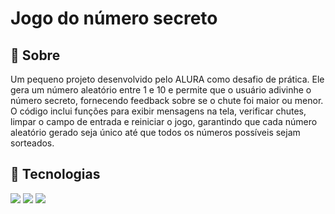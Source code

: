 <h1>Jogo do número secreto</h1>

<h2>🔖 Sobre</h2>
<p>Um pequeno projeto desenvolvido pelo ALURA como desafio de prática. Ele gera um número aleatório entre 1 e 10 e permite que o usuário adivinhe o número secreto, fornecendo feedback sobre se o chute foi maior ou menor. O código inclui funções para exibir mensagens na tela, verificar chutes, limpar o campo de entrada e reiniciar o jogo, garantindo que cada número aleatório gerado seja único até que todos os números possíveis sejam sorteados.</p>

## 🚀 Tecnologias
<div>
  <img src="https://img.shields.io/badge/HTML-239120?style=for-the-badge&logo=html5&logoColor=white">
  <img src="https://img.shields.io/badge/CSS-239120?&style=for-the-badge&logo=css3&logoColor=white">
  <img src="https://img.shields.io/badge/JavaScript-F7DF1E?style=for-the-badge&logo=javascript&logoColor=black">
</div>
